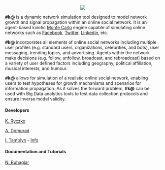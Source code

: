 <center>
<img src='../img/logo.svg'>
</center>

**#k@** is a dynamic network simulation tool designed to model network growth and signal propagation within an online social network. It is an agent-based kinetic [Monte Carlo](https://en.wikipedia.org/wiki/Kinetic_Monte_Carlo) engine capable of simulating online networks such as [Facebook](https://www.facebook.com/), [Twitter](https://twitter.com/), [LinkedIn](https://www.linkedin.com/), etc.

**#k@** incorporates all elements of online social networks including multiple user profiles (e.g. standard users, organizations, celebrities, and bots), user messaging, trending topics, and advertising. Agents within the network make decisions (e.g. follow, unfollow, broadcast, and rebroadcast) based on a variety of user defined factors including geography, political affiliation, musical interests, and humour.

**#k@** allows for simulation of a realistic online social network, enabling users to test hypotheses for growth mechanisms and scenarios for information propagation. As it solves the forward problem, **#k@** can be used with Big Data analytics tools to test data collection protocols and ensure inverse model validity.

#### Developers

[K. Ryczko](https://github.com/kryczko)

[A. Domurad](https://github.com/ludamad)

[I. Tamblyn](https://github.com/itamblyn) - [Info](http://faculty.uoit.ca/itamblyn/)

#### Documentation and Tutorials

[N. Buhagiar](https://github.com/nbuhagiar)


